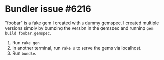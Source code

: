 # Bundler issue #6216

"foobar" is a fake gem I created with a dummy gemspec.  I created
multiple versions simply by bumping the version in the gemspec and
running `gem build foobar.gemspec`.

1. Run `rake gen`
2. In another terminal, run `rake s` to serve the gems via localhost.
3. Run `bundle`.
